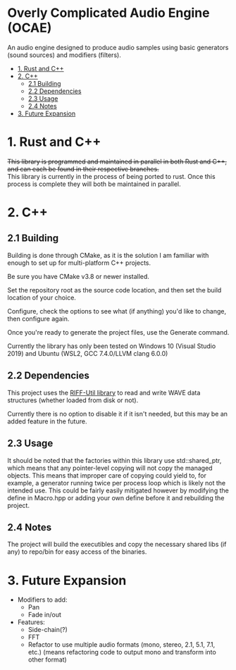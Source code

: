 # Overly Complicated Audio Engine (OCAE)

An audio engine designed to produce audio samples using basic generators (sound sources) and modifiers (filters).

* [1. Rust and C++](#1--rust-and-c++)
* [2. C++](#2--c++)
	* [2.1 Building](#2-1-building)
	* [2.2 Dependencies](#2-2-dependencies)
	* [2.3 Usage](#2-3-usage)
	* [2.4 Notes](#2-4-notes)
* [3. Future Expansion](#3--future-expansion)

# 1. Rust and C++

~~This library is programmed and maintained in parallel in both Rust and C++, and can each be found in their respective branches.~~  
This library is currently in the process of being ported to rust. Once this process is complete they will both be maintained in parallel.

# 2. C++

## 2.1 Building

Building is done through CMake, as it is the solution I am familiar with enough to set up for multi-platform C++ projects.

Be sure you have CMake v3.8 or newer installed.

Set the repository root as the source code location, and then set the build location of your choice.

Configure, check the options to see what (if anything) you'd like to change, then configure again.

Once you're ready to generate the project files, use the Generate command.

Currently the library has only been tested on Windows 10 (Visual Studio 2019) and Ubuntu (WSL2, GCC 7.4.0/LLVM clang 6.0.0)

## 2.2 Dependencies

This project uses the [RIFF-Util library](https://gitlab.com/ChylerDev/RIFF-Util) to read and write WAVE data structures (whether loaded from disk or not).

Currently there is no option to disable it if it isn't needed, but this may be an added feature in the future.

## 2.3 Usage

It should be noted that the factories within this library use std::shared_ptr, which means that any pointer-level copying will not copy the managed objects. This means that improper care of copying could yield to, for example, a generator running twice per process loop which is likely not the intended use. This could be fairly easily mitigated however by modifying the define in Macro.hpp or adding your own define before it and rebuilding the project.

## 2.4 Notes

The project will build the executibles and copy the necessary shared libs (if any) to repo/bin for easy access of the binaries.

# 3. Future Expansion

* Modifiers to add:
	* Pan
	* Fade in/out
* Features:
	* Side-chain(?)
	* FFT
	* Refactor to use multiple audio formats (mono, stereo, 2.1, 5.1, 7.1, etc.) (means refactoring code to output mono and transform into other format)
